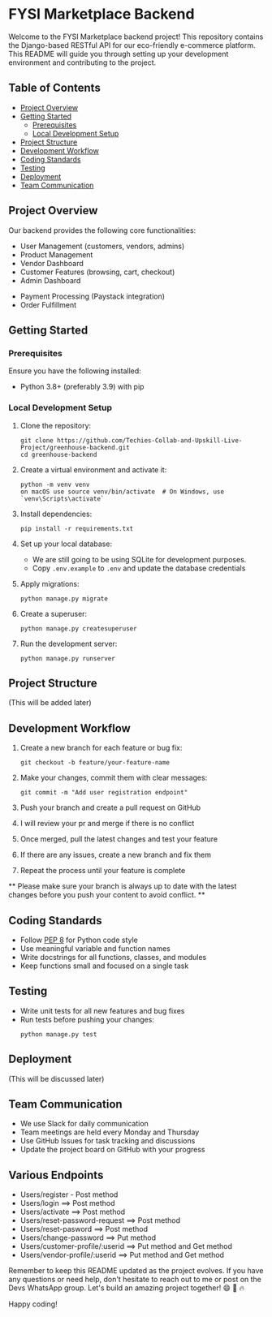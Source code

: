 # FYSI Marketplace Backend

Welcome to the FYSI Marketplace backend project! This repository contains the Django-based RESTful API for our eco-friendly e-commerce platform. This README will guide you through setting up your development environment and contributing to the project.

## Table of Contents

- [Project Overview](#project-overview)
- [Getting Started](#getting-started)
  - [Prerequisites](#prerequisites)
  - [Local Development Setup](#local-development-setup)
- [Project Structure](#project-structure)
- [Development Workflow](#development-workflow)
- [Coding Standards](#coding-standards)
- [Testing](#testing)
- [Deployment](#deployment)
- [Team Communication](#team-communication)

## Project Overview

Our backend provides the following core functionalities:

- User Management (customers, vendors, admins)
- Product Management
- Vendor Dashboard
- Customer Features (browsing, cart, checkout)
- Admin Dashboard
<!-- - Eco-Certification System -->
- Payment Processing (Paystack integration)
- Order Fulfillment

## Getting Started

### Prerequisites

Ensure you have the following installed:

- Python 3.8+ (preferably 3.9) with pip

### Local Development Setup

1. Clone the repository:
   ```
   git clone https://github.com/Techies-Collab-and-Upskill-Live-Project/greenhouse-backend.git
   cd greenhouse-backend
   ```

2. Create a virtual environment and activate it:
   ```
   python -m venv venv
   on macOS use source venv/bin/activate  # On Windows, use `venv\Scripts\activate`
   ```

3. Install dependencies:
   ```
   pip install -r requirements.txt
   ```

4. Set up your local database:
   <!-- - Create a PostgreSQL database for the project -->
   - We are still going to be using SQLite for development purposes.
   - Copy `.env.example` to `.env` and update the database credentials

5. Apply migrations:
   ```
   python manage.py migrate
   ```

6. Create a superuser:
   ```
   python manage.py createsuperuser
   ```

7. Run the development server:
   ```
   python manage.py runserver
   ```

<!-- The API should now be accessible at `http://localhost:8000/api/`. -->

## Project Structure

(This will be added later)

## Development Workflow

1. Create a new branch for each feature or bug fix:
   ```
   git checkout -b feature/your-feature-name
   ```

2. Make your changes, commit them with clear messages:
   ```
   git commit -m "Add user registration endpoint"
   ```

3. Push your branch and create a pull request on GitHub
4. I will review your pr and merge if there is no conflict
5. Once merged, pull the latest changes and test your feature
6. If there are any issues, create a new branch and fix them
7. Repeat the process until your feature is complete

** Please make sure your branch is always up  to date with the latest changes before you push your content to avoid conflict. **

## Coding Standards

- Follow [PEP 8](https://www.python.org/dev/peps/pep-0008/) for Python code style
- Use meaningful variable and function names
- Write docstrings for all functions, classes, and modules
- Keep functions small and focused on a single task

## Testing

- Write unit tests for all new features and bug fixes
- Run tests before pushing your changes:
  ```
  python manage.py test
  ```

## Deployment

(This will be discussed later)

## Team Communication

- We use Slack for daily communication
- Team meetings are held every Monday and Thursday
- Use GitHub Issues for task tracking and discussions
- Update the project board on GitHub with your progress

## Various Endpoints
- Users/register - Post method
- Users/login ==> Post method
- Users/activate  ==> Post method
- Users/reset-password-request ==> Post method
- Users/reset-pasword ==> Post method   
- Users/change-password ==> Put method
- Users/customer-profile/:userid ==> Put method and Get method
- Users/vendor-profile/:userid ==> Put method and Get method

Remember to keep this README updated as the project evolves. If you have any questions or need help, don't hesitate to reach out to me or post on the Devs WhatsApp group. Let's build an amazing project together! :smile: :rocket: :fire:

Happy coding!